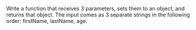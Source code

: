 Write a function that receives 3 parameters, sets them to an object, and returns that object.
The input comes as 3 separate strings in the following order: firstName, lastName, age.

